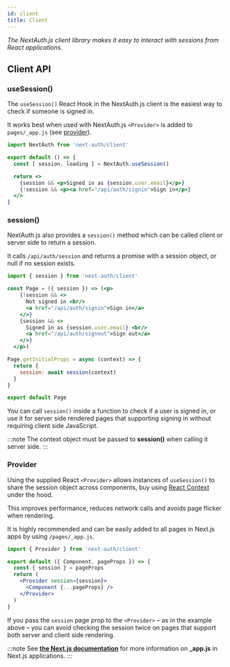 ```yaml
---
id: client
title: Client
---
```


*The NextAuth.js client library makes it easy to interact with sessions from React applications.*

## Client API

### useSession()

The `useSession()` React Hook in the NextAuth.js client is the easiest way to check if someone is signed in.

It works best when used with NextAuth.js `<Provider>` is added to `pages/_app.js` (see [provider](#provider)).

```jsx
import NextAuth from 'next-auth/client'

export default () => {
  const [ session, loading ] = NextAuth.useSession()

  return <>
    {session && <p>Signed in as {session.user.email}</p>}
    {!session && <p><a href="/api/auth/signin">Sign in</p>}
  </>
}
```

### session()

NextAuth.js also provides a `session()` method which can be called client or server side to return a session.
 
It calls `/api/auth/session` and returns a promise with a session object, or null if no session exists.

```jsx title="/pages/index.js"
import { session } from 'next-auth/client'

const Page = ({ session }) => (<p>
    {!session && <>
      Not signed in <br/>
      <a href="/api/auth/signin">Sign in</a>
    </>}
    {session && <>
      Signed in as {session.user.email} <br/>
      <a href="/api/auth/signout">Sign out</a>
    </>}
  </p>)

Page.getInitialProps = async (context) => {
  return {
    session: await session(context)
  }
}

export default Page
```

You can call `session()` inside a function to check if a user is signed in, or use it for server side rendered pages that supporting signing in without requiring client side JavaScript.

:::note
 The context object must be passed to **session()** when calling it server side.
:::


### Provider

Using the supplied React `<Provider>` allows instances of `useSession()` to share the session object across components, buy using [React Context](https://reactjs.org/docs/context.html) under the hood.

This improves performance, reduces network calls and avoids page flicker when rendering.

It is highly recommended and can be easily added to all pages in Next.js apps by using `/pages/_app.js`.
 
```jsx title="/pages/_app.js"
import { Provider } from 'next-auth/client'

export default ({ Component, pageProps }) => {
  const { session } = pageProps
  return (
    <Provider session={session}>
      <Component {...pageProps} />
    </Provider>
  )
}
```

If you pass the `session` page prop to the `<Provider>` – as in the example above – you can avoid checking the session twice on pages that support both server and client side rendering.

:::note
See [**the Next.js documentation**](https://nextjs.org/docs/advanced-features/custom-app) for more information on **_app.js** in Next.js applications.
:::
